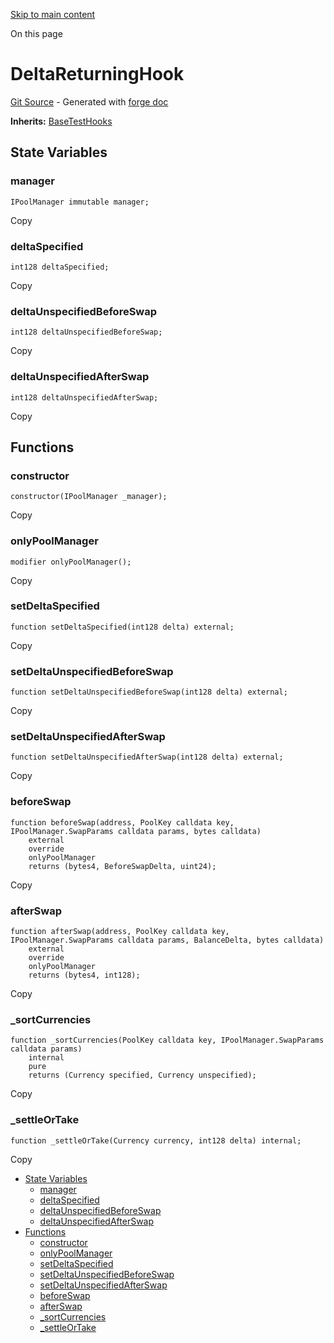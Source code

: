 [Skip to main content](https://docs.uniswap.org/contracts/v4/reference/core/test/DeltaReturningHook#)

On this page

# DeltaReturningHook

[Git Source](https://github.com/uniswap/v4-core/blob/b619b6718e31aa5b4fa0286520c455ceb950276d/src/test/DeltaReturningHook.sol) \- Generated with [forge doc](https://book.getfoundry.sh/reference/forge/forge-doc)

**Inherits:** [BaseTestHooks](https://docs.uniswap.org/contracts/v4/reference/core/test/BaseTestHooks)

## State Variables [​](https://docs.uniswap.org/contracts/v4/reference/core/test/DeltaReturningHook\#state-variables "Direct link to heading")

### manager [​](https://docs.uniswap.org/contracts/v4/reference/core/test/DeltaReturningHook\#manager "Direct link to heading")

```codeBlockLines_mRuA
IPoolManager immutable manager;

```

Copy

### deltaSpecified [​](https://docs.uniswap.org/contracts/v4/reference/core/test/DeltaReturningHook\#deltaspecified "Direct link to heading")

```codeBlockLines_mRuA
int128 deltaSpecified;

```

Copy

### deltaUnspecifiedBeforeSwap [​](https://docs.uniswap.org/contracts/v4/reference/core/test/DeltaReturningHook\#deltaunspecifiedbeforeswap "Direct link to heading")

```codeBlockLines_mRuA
int128 deltaUnspecifiedBeforeSwap;

```

Copy

### deltaUnspecifiedAfterSwap [​](https://docs.uniswap.org/contracts/v4/reference/core/test/DeltaReturningHook\#deltaunspecifiedafterswap "Direct link to heading")

```codeBlockLines_mRuA
int128 deltaUnspecifiedAfterSwap;

```

Copy

## Functions [​](https://docs.uniswap.org/contracts/v4/reference/core/test/DeltaReturningHook\#functions "Direct link to heading")

### constructor [​](https://docs.uniswap.org/contracts/v4/reference/core/test/DeltaReturningHook\#constructor "Direct link to heading")

```codeBlockLines_mRuA
constructor(IPoolManager _manager);

```

Copy

### onlyPoolManager [​](https://docs.uniswap.org/contracts/v4/reference/core/test/DeltaReturningHook\#onlypoolmanager "Direct link to heading")

```codeBlockLines_mRuA
modifier onlyPoolManager();

```

Copy

### setDeltaSpecified [​](https://docs.uniswap.org/contracts/v4/reference/core/test/DeltaReturningHook\#setdeltaspecified "Direct link to heading")

```codeBlockLines_mRuA
function setDeltaSpecified(int128 delta) external;

```

Copy

### setDeltaUnspecifiedBeforeSwap [​](https://docs.uniswap.org/contracts/v4/reference/core/test/DeltaReturningHook\#setdeltaunspecifiedbeforeswap "Direct link to heading")

```codeBlockLines_mRuA
function setDeltaUnspecifiedBeforeSwap(int128 delta) external;

```

Copy

### setDeltaUnspecifiedAfterSwap [​](https://docs.uniswap.org/contracts/v4/reference/core/test/DeltaReturningHook\#setdeltaunspecifiedafterswap "Direct link to heading")

```codeBlockLines_mRuA
function setDeltaUnspecifiedAfterSwap(int128 delta) external;

```

Copy

### beforeSwap [​](https://docs.uniswap.org/contracts/v4/reference/core/test/DeltaReturningHook\#beforeswap "Direct link to heading")

```codeBlockLines_mRuA
function beforeSwap(address, PoolKey calldata key, IPoolManager.SwapParams calldata params, bytes calldata)
    external
    override
    onlyPoolManager
    returns (bytes4, BeforeSwapDelta, uint24);

```

Copy

### afterSwap [​](https://docs.uniswap.org/contracts/v4/reference/core/test/DeltaReturningHook\#afterswap "Direct link to heading")

```codeBlockLines_mRuA
function afterSwap(address, PoolKey calldata key, IPoolManager.SwapParams calldata params, BalanceDelta, bytes calldata)
    external
    override
    onlyPoolManager
    returns (bytes4, int128);

```

Copy

### \_sortCurrencies [​](https://docs.uniswap.org/contracts/v4/reference/core/test/DeltaReturningHook\#_sortcurrencies "Direct link to heading")

```codeBlockLines_mRuA
function _sortCurrencies(PoolKey calldata key, IPoolManager.SwapParams calldata params)
    internal
    pure
    returns (Currency specified, Currency unspecified);

```

Copy

### \_settleOrTake [​](https://docs.uniswap.org/contracts/v4/reference/core/test/DeltaReturningHook\#_settleortake "Direct link to heading")

```codeBlockLines_mRuA
function _settleOrTake(Currency currency, int128 delta) internal;

```

Copy

- [State Variables](https://docs.uniswap.org/contracts/v4/reference/core/test/DeltaReturningHook#state-variables)
  - [manager](https://docs.uniswap.org/contracts/v4/reference/core/test/DeltaReturningHook#manager)
  - [deltaSpecified](https://docs.uniswap.org/contracts/v4/reference/core/test/DeltaReturningHook#deltaspecified)
  - [deltaUnspecifiedBeforeSwap](https://docs.uniswap.org/contracts/v4/reference/core/test/DeltaReturningHook#deltaunspecifiedbeforeswap)
  - [deltaUnspecifiedAfterSwap](https://docs.uniswap.org/contracts/v4/reference/core/test/DeltaReturningHook#deltaunspecifiedafterswap)
- [Functions](https://docs.uniswap.org/contracts/v4/reference/core/test/DeltaReturningHook#functions)
  - [constructor](https://docs.uniswap.org/contracts/v4/reference/core/test/DeltaReturningHook#constructor)
  - [onlyPoolManager](https://docs.uniswap.org/contracts/v4/reference/core/test/DeltaReturningHook#onlypoolmanager)
  - [setDeltaSpecified](https://docs.uniswap.org/contracts/v4/reference/core/test/DeltaReturningHook#setdeltaspecified)
  - [setDeltaUnspecifiedBeforeSwap](https://docs.uniswap.org/contracts/v4/reference/core/test/DeltaReturningHook#setdeltaunspecifiedbeforeswap)
  - [setDeltaUnspecifiedAfterSwap](https://docs.uniswap.org/contracts/v4/reference/core/test/DeltaReturningHook#setdeltaunspecifiedafterswap)
  - [beforeSwap](https://docs.uniswap.org/contracts/v4/reference/core/test/DeltaReturningHook#beforeswap)
  - [afterSwap](https://docs.uniswap.org/contracts/v4/reference/core/test/DeltaReturningHook#afterswap)
  - [\_sortCurrencies](https://docs.uniswap.org/contracts/v4/reference/core/test/DeltaReturningHook#_sortcurrencies)
  - [\_settleOrTake](https://docs.uniswap.org/contracts/v4/reference/core/test/DeltaReturningHook#_settleortake)